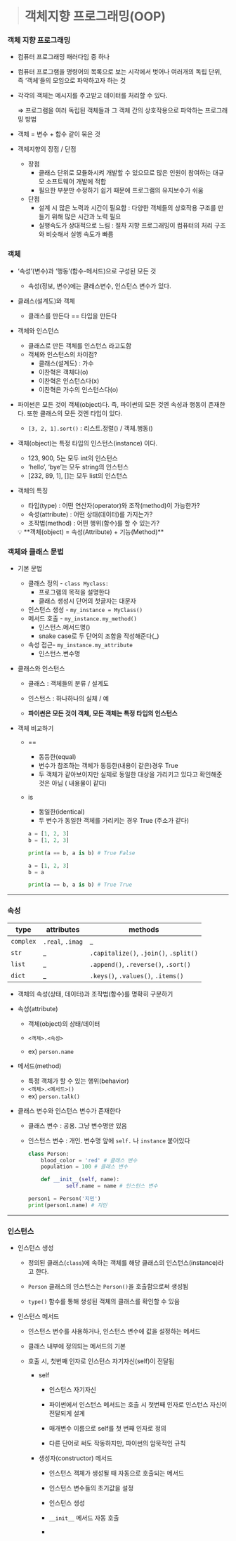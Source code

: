 > # 객체지향 프로그래밍(OOP)

### 객체 지향 프로그래밍

- 컴퓨터 프로그래밍 패러다임 중 하나

- 컴퓨터 프로그램을 명령어의 목록으로 보는 시각에서 벗어나 여러개의 독립 단위, 즉 ‘객체’들의 모임으로 파악하고자 하는 것

- 각각의 객체는 메시지를 주고받고 데이터를 처리할 수 있다.
  
  ⇒ 프로그램을 여러 독립된 객체들과 그 객체 간의 상호작용으로 파악하는 프로그래밍 방법

- 객체 = 변수 + 함수 같이 묶은 것

- 객체지향의 장점 / 단점
  
  - 장점
    - 클래스 단위로 모듈화시켜 개발할 수 있으므로 많은 인원이 참여하는 대규모 소프트웨어 개발에 적합
    - 필요한 부분만 수정하기 쉽기 때문에 프로그램의 유지보수가 쉬움
  - 단점
    - 설계 시 많은 노력과 시간이 필요함 : 다양한 객체들의 상호작용 구조를 만들기 위해 많은 시간과 노력 필요
    - 실행속도가 상대적으로 느림 : 절차 지향 프로그래밍이 컴퓨터의 처리 구조와 비슷해서 실행 속도가 빠름

### 객체

- ‘속성’(변수)과 ‘행동’(함수-메서드)으로 구성된 모든 것
  
  - 속성(정보, 변수)에는 클래스변수, 인스턴스 변수가 있다.

- 클래스(설계도)와 객체
  
  - 클래스를 만든다 == 타입을 만든다

- 객체와 인스턴스
  
  - 클래스로 만든 객체를 인스턴스 라고도함
  - 객체와 인스턴스의 차이점?
    - 클래스(설계도) : 가수
    - 이찬혁은 객체다(o)
    - 이찬혁은 인스턴스다(x)
    - 이찬혁은 가수의 인스턴스다(o)

- 파이썬은 모든 것이 객체(object)다. 즉, 파이썬의 모든 것엔 속성과 행동이 존재한다. 또한 클래스의 모든 것엔 타입이 있다.
  
  - `[3, 2, 1].sort()` : 리스트.정렬() / 객체.행동()

- 객체(object)는 특정 타입의 인스턴스(instance) 이다.
  
  - 123, 900, 5는 모두 int의 인스턴스
  - ‘hello’, ‘bye’는 모두 string의 인스턴스
  - [232, 89, 1], []는 모두 list의 인스턴스

- 객체의 특징
  
  - 타입(type) : 어떤 연산자(operator)와 조작(method)이 가능한가?
  - 속성(attribute) : 어떤 상태(데이터)를 가지는가?
  - 조작법(method) : 어떤 행위(함수)를 할 수 있는가?
  
  <aside>
  💡 **객체(object) = 속성(Attribute) + 기능(Method)**

### 객체와 클래스 문법

- 기본 문법
  
  - 클래스 정의 - `class Myclass:`
    - 프로그램의 목적을 설명한다
    - 클래스 생성시 단어의 첫글자는 대문자
  - 인스턴스 생성 - `my_instance = MyClass()`
  - 메서드 호출 - `my_instance.my_method()`
    - 인스턴스.메서드명()
    - snake case로 두 단어의 조합을 작성해준다(_)
  - 속성 접근- `my_instance.my_attribute`
    - 인스턴스.변수명

- 클래스와 인스턴스
  
  - 클래스 : 객체들의 분류 / 설계도
  
  - 인스턴스 : 하나하나의 실체 / 예
  
  - **파이썬은 모든 것이 객체, 모든 객체는 특정 타입의 인스턴스**

- 객체 비교하기
  
  - ==
    
    - 동등한(equal)
    - 변수가 참조하는 객체가 동등한(내용이 같은)경우 True
    - 두 객체가 같아보이지만 실제로 동일한 대상을 가리키고 있다고 확인해준 것은 아님 ( 내용물이 같다)
  
  - is
    
    - 동일한(identical)
    - 두 변수가 동일한 객체를 가리키는 경우 True (주소가 같다)
    
    ```python
    a = [1, 2, 3]
    b = [1, 2, 3]
    
    print(a == b, a is b) # True False
    
    a = [1, 2, 3]
    b = a
    
    print(a == b, a is b) # True True
    ```

---

### 속성

| type      | attributes       | methods                                |
| --------- | ---------------- | -------------------------------------- |
| `complex` | `.real`, `.imag` | _                                      |
| `str`     | _                | `.capitalize()`, `.join()`, `.split()` |
| `list`    | _                | `.append()`, `.reverse()`, `.sort()`   |
| `dict`    | _                | `.keys()`, `.values()`, `.items()`     |

- 객체의 속성(상태, 데이터)과 조작법(함수)를 명확히 구분하기

- 속성(attribute)
  
  - 객체(object)의 상태/데이터
  
  - `<객체>.<속성>`
  
  - ex) `person.name`

- 메서드(method)
  
  - 특정 객체가 할 수 있는 행위(behavior)
  - `<객체>.<메서드>()`
  - ex) `person.talk()`

- 클래스 변수와 인스턴스 변수가 존재한다
  
  - 클래스 변수 : 공용. 그냥 변수명만 있음
  
  - 인스턴스 변수 : 개인. 변수명 앞에 `self.` 나 `instance` 붙어있다
    
    ```python
    class Person:
        blood_color = 'red' # 클래스 변수
        population = 100 # 클래스 변수
    
        def __init__(self, name):
                self.name = name # 인스턴스 변수
    
    person1 = Person('지민')
    print(person1.name) # 지민
    ```

---

### 인스턴스

- 인스턴스 생성
  
  - 정의된 클래스(`class`)에 속하는 객체를 해당 클래스의 인스턴스(instance)라고 한다.
  
  - `Person` 클래스의 인스턴스는 `Person()`을 호출함으로써 생성됨
  
  - `type()` 함수를 통해 생성된 객체의 클래스를 확인할 수 있음

- 인스턴스 메서드
  
  - 인스턴스 변수를 사용하거나, 인스턴스 변수에 값을 설정하는 메서드
  
  - 클래스 내부에 정의되는 메서드의 기본
  
  - 호출 시, 첫번째 인자로 인스턴스 자기자신(self)이 전달됨
    
    - self
      
      - 인스턴스 자기자신
      
      - 파이썬에서 인스턴스 메서드는 호출 시 첫번째 인자로 인스턴스 자신이 전달되게 설계
      
      - 매개변수 이름으로 self를 첫 번째 인자로 정의
      
      - 다른 단어로 써도 작동하지만, 파이썬의 암묵적인 규칙
    
    - 생성자(constructor) 메서드
      
      - 인스턴스 객체가 생성될 때 자동으로 호출되는 메서드
      
      - 인스턴스 변수들의 초기값을 설정
      
      - 인스턴스 생성
      
      - `__init__` 메서드 자동 호출
      
      - 

